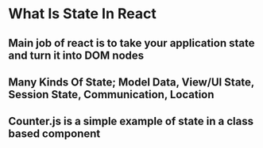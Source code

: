 # What Is State In React

## Main job of react is to take your application state and turn it into DOM nodes

## Many Kinds Of State; Model Data, View/UI State, Session State, Communication, Location

## Counter.js is a simple example of state in a class based component
